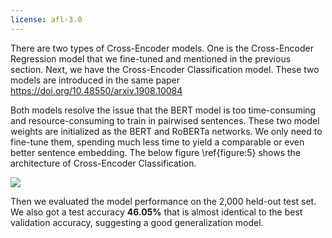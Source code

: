 ```yaml
---
license: afl-3.0
---
```


There are two types of Cross-Encoder models. One is the Cross-Encoder Regression model that we fine-tuned and mentioned in the previous section. Next, we have the Cross-Encoder Classification model. These two models are introduced in the same paper https://doi.org/10.48550/arxiv.1908.10084 

Both models resolve the issue that the BERT model is too time-consuming and resource-consuming to train in pairwised sentences. These two model weights are initialized as the BERT and RoBERTa networks. We only need to fine-tune them, spending much less time to yield a comparable or even better sentence embedding. The below figure \ref{figure:5} shows the architecture of Cross-Encoder Classification.

![](1.png) 

Then we evaluated the model performance on the 2,000 held-out test set. We also got a test accuracy **46.05%** that is almost identical to the best validation accuracy, suggesting a good generalization model. 